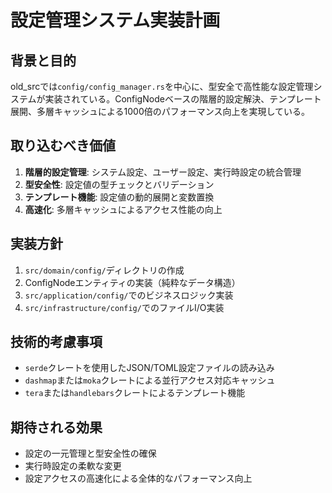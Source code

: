 # 設定管理システム実装計画

## 背景と目的
old_srcでは`config/config_manager.rs`を中心に、型安全で高性能な設定管理システムが実装されている。ConfigNodeベースの階層的設定解決、テンプレート展開、多層キャッシュによる1000倍のパフォーマンス向上を実現している。

## 取り込むべき価値
1. **階層的設定管理**: システム設定、ユーザー設定、実行時設定の統合管理
2. **型安全性**: 設定値の型チェックとバリデーション
3. **テンプレート機能**: 設定値の動的展開と変数置換
4. **高速化**: 多層キャッシュによるアクセス性能の向上

## 実装方針
1. `src/domain/config/`ディレクトリの作成
2. ConfigNodeエンティティの実装（純粋なデータ構造）
3. `src/application/config/`でのビジネスロジック実装
4. `src/infrastructure/config/`でのファイルI/O実装

## 技術的考慮事項
- `serde`クレートを使用したJSON/TOML設定ファイルの読み込み
- `dashmap`または`moka`クレートによる並行アクセス対応キャッシュ
- `tera`または`handlebars`クレートによるテンプレート機能

## 期待される効果
- 設定の一元管理と型安全性の確保
- 実行時設定の柔軟な変更
- 設定アクセスの高速化による全体的なパフォーマンス向上